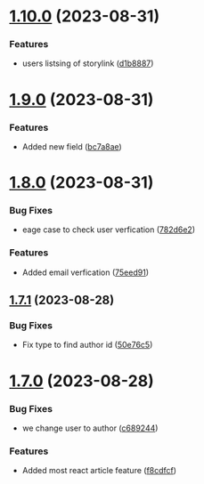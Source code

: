 # [1.10.0](https://github.com/hossainchisty/StoryLink-Server/compare/v1.9.0...v1.10.0) (2023-08-31)


### Features

* users listsing of storylink ([d1b8887](https://github.com/hossainchisty/StoryLink-Server/commit/d1b8887033345539de322403e299f3e34f92c522))



# [1.9.0](https://github.com/hossainchisty/StoryLink-Server/compare/v1.8.0...v1.9.0) (2023-08-31)


### Features

* Added new field ([bc7a8ae](https://github.com/hossainchisty/StoryLink-Server/commit/bc7a8aee02b558e72119686d7e5fe286fd4eb52e))



# [1.8.0](https://github.com/hossainchisty/StoryLink-Server/compare/v1.7.1...v1.8.0) (2023-08-31)


### Bug Fixes

* eage case to check user verfication ([782d6e2](https://github.com/hossainchisty/StoryLink-Server/commit/782d6e2c924d7dd8669e2d4d81c07fa4325100b9))


### Features

* Added email verfication ([75eed91](https://github.com/hossainchisty/StoryLink-Server/commit/75eed91ea49d2c3be0b62bc18a4090fd0b782317))



## [1.7.1](https://github.com/hossainchisty/StoryLink-Server/compare/v1.7.0...v1.7.1) (2023-08-28)


### Bug Fixes

* Fix type to find author id ([50e76c5](https://github.com/hossainchisty/StoryLink-Server/commit/50e76c57feccd45685bacb8b44a95a751ee37ce0))



# [1.7.0](https://github.com/hossainchisty/StoryLink-Server/compare/v1.6.0...v1.7.0) (2023-08-28)


### Bug Fixes

* we change user to author ([c689244](https://github.com/hossainchisty/StoryLink-Server/commit/c689244b1ca16f75c5f725bf1421c61cc16a875a))


### Features

* Added most react article feature ([f8cdfcf](https://github.com/hossainchisty/StoryLink-Server/commit/f8cdfcfae7b0a5d950624d4293f412bac7492ae7))



